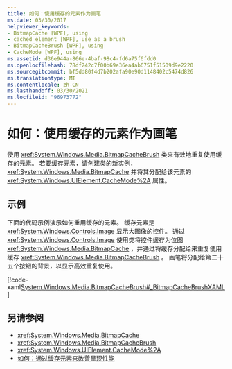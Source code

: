 ```yaml
---
title: 如何：使用缓存的元素作为画笔
ms.date: 03/30/2017
helpviewer_keywords:
- BitmapCache [WPF], using
- cached element [WPF], use as a brush
- BitmapCacheBrush [WPF], using
- CacheMode [WPF], using
ms.assetid: d36e944a-866e-4baf-98c4-fd6a75f6fdd0
ms.openlocfilehash: 78df242c7f00b69e36ea4ab6751f51509d9e2220
ms.sourcegitcommit: bf5dd80f4d7b202afa90e90d1148402c5474d826
ms.translationtype: MT
ms.contentlocale: zh-CN
ms.lasthandoff: 03/30/2021
ms.locfileid: "96973772"
---
```

# <a name="how-to-use-a-cached-element-as-a-brush"></a>如何：使用缓存的元素作为画笔
使用 <xref:System.Windows.Media.BitmapCacheBrush> 类来有效地重复使用缓存的元素。 若要缓存元素，请创建类的新实例， <xref:System.Windows.Media.BitmapCache> 并将其分配给该元素的 <xref:System.Windows.UIElement.CacheMode%2A> 属性。  
  
## <a name="example"></a>示例  
 下面的代码示例演示如何重用缓存的元素。 缓存元素是 <xref:System.Windows.Controls.Image> 显示大图像的控件。 通过 <xref:System.Windows.Controls.Image> 使用类将控件缓存为位图 <xref:System.Windows.Media.BitmapCache> ，并通过将缓存分配给来重复使用缓存 <xref:System.Windows.Media.BitmapCacheBrush> 。 画笔将分配给第二十五个按钮的背景，以显示高效重复使用。  
  
 [!code-xaml[System.Windows.Media.BitmapCacheBrush#_BitmapCacheBrushXAML](~/samples/snippets/csharp/VS_Snippets_Wpf/system.windows.media.bitmapcachebrush/cs/window1.xaml#_bitmapcachebrushxaml)]  
  
## <a name="see-also"></a>另请参阅

- <xref:System.Windows.Media.BitmapCache>
- <xref:System.Windows.Media.BitmapCacheBrush>
- <xref:System.Windows.UIElement.CacheMode%2A>
- [如何：通过缓存元素来改善呈现性能](how-to-improve-rendering-performance-by-caching-an-element.md)
